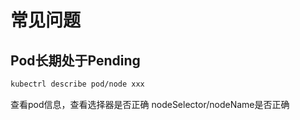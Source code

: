 # 常见问题
## Pod长期处于Pending
```sh
kubectrl describe pod/node xxx

```
查看pod信息，查看选择器是否正确
nodeSelector/nodeName是否正确

